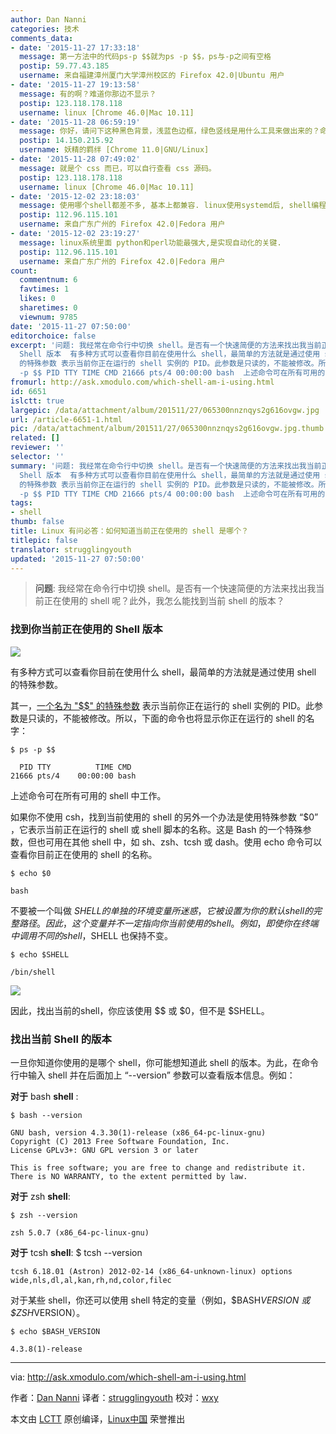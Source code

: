 ```yaml
---
author: Dan Nanni
categories: 技术
comments_data:
- date: '2015-11-27 17:33:18'
  message: 第一方法中的代码ps-p $$就为ps -p $$，ps与-p之间有空格
  postip: 59.77.43.185
  username: 来自福建漳州厦门大学漳州校区的 Firefox 42.0|Ubuntu 用户
- date: '2015-11-27 19:13:58'
  message: 有的啊？难道你那边不显示？
  postip: 123.118.178.118
  username: linux [Chrome 46.0|Mac 10.11]
- date: '2015-11-28 06:59:19'
  message: 你好，请问下这种黑色背景，浅蓝色边框，绿色竖线是用什么工具来做出来的？命令行的编辑工具
  postip: 14.150.215.92
  username: 妖精的羁绊 [Chrome 11.0|GNU/Linux]
- date: '2015-11-28 07:49:02'
  message: 就是个 css 而已，可以自行查看 css 源码。
  postip: 123.118.178.118
  username: linux [Chrome 46.0|Mac 10.11]
- date: '2015-12-02 23:18:03'
  message: 使用哪个shell都差不多, 基本上都兼容. linux使用systemd后, shell编程 基本上就不用了.
  postip: 112.96.115.101
  username: 来自广东广州的 Firefox 42.0|Fedora 用户
- date: '2015-12-02 23:19:27'
  message: linux系统里面 python和perl功能最强大,是实现自动化的关键.
  postip: 112.96.115.101
  username: 来自广东广州的 Firefox 42.0|Fedora 用户
count:
  commentnum: 6
  favtimes: 1
  likes: 0
  sharetimes: 0
  viewnum: 9785
date: '2015-11-27 07:50:00'
editorchoice: false
excerpt: '问题: 我经常在命令行中切换 shell。是否有一个快速简便的方法来找出我当前正在使用的 shell 呢？此外，我怎么能找到当前 shell 的版本？  找到你当前正在使用的
  Shell 版本  有多种方式可以查看你目前在使用什么 shell，最简单的方法就是通过使用 shell 的特殊参数。 其一，一个名为 &quot;$$&quot;
  的特殊参数 表示当前你正在运行的 shell 实例的 PID。此参数是只读的，不能被修改。所以，下面的命令也将显示你正在运行的 shell 的名字： $ ps
  -p $$ PID TTY TIME CMD 21666 pts/4 00:00:00 bash  上述命令可在所有可用的 shell 中工作。 如果你不'
fromurl: http://ask.xmodulo.com/which-shell-am-i-using.html
id: 6651
islctt: true
largepic: /data/attachment/album/201511/27/065300nnznqys2g616ovgw.jpg
url: /article-6651-1.html
pic: /data/attachment/album/201511/27/065300nnznqys2g616ovgw.jpg.thumb.jpg
related: []
reviewer: ''
selector: ''
summary: '问题: 我经常在命令行中切换 shell。是否有一个快速简便的方法来找出我当前正在使用的 shell 呢？此外，我怎么能找到当前 shell 的版本？  找到你当前正在使用的
  Shell 版本  有多种方式可以查看你目前在使用什么 shell，最简单的方法就是通过使用 shell 的特殊参数。 其一，一个名为 &quot;$$&quot;
  的特殊参数 表示当前你正在运行的 shell 实例的 PID。此参数是只读的，不能被修改。所以，下面的命令也将显示你正在运行的 shell 的名字： $ ps
  -p $$ PID TTY TIME CMD 21666 pts/4 00:00:00 bash  上述命令可在所有可用的 shell 中工作。 如果你不'
tags:
- shell
thumb: false
title: Linux 有问必答：如何知道当前正在使用的 shell 是哪个？
titlepic: false
translator: strugglingyouth
updated: '2015-11-27 07:50:00'
---
```



> 
> **问题**: 我经常在命令行中切换 shell。是否有一个快速简便的方法来找出我当前正在使用的 shell 呢？此外，我怎么能找到当前 shell 的版本？
> 
> 
> 


### 找到你当前正在使用的 Shell 版本


![](/data/attachment/album/201511/27/065300nnznqys2g616ovgw.jpg)


有多种方式可以查看你目前在使用什么 shell，最简单的方法就是通过使用 shell 的特殊参数。


其一，[一个名为 "$$" 的特殊参数](http://ask.xmodulo.com/process-id-pid-shell-script.html) 表示当前你正在运行的 shell 实例的 PID。此参数是只读的，不能被修改。所以，下面的命令也将显示你正在运行的 shell 的名字：



```
$ ps -p $$

  PID TTY          TIME CMD
21666 pts/4    00:00:00 bash

```

上述命令可在所有可用的 shell 中工作。


如果你不使用 csh，找到当前使用的 shell 的另外一个办法是使用特殊参数 “$0” ，它表示当前正在运行的 shell 或 shell 脚本的名称。这是 Bash 的一个特殊参数，但也可用在其他 shell 中，如 sh、zsh、tcsh 或 dash。使用 echo 命令可以查看你目前正在使用的 shell 的名称。



```
$ echo $0

bash

```

不要被一个叫做 $SHELL 的单独的环境变量所迷惑，它被设置为你的默认 shell 的完整路径。因此，这个变量并不一定指向你当前使用的 shell。例如，即使你在终端中调用不同的 shell，$SHELL 也保持不变。



```
$ echo $SHELL

/bin/shell

```

![](/data/attachment/album/201511/27/065311b9q9bwn8wvc9qc2c.jpg)


因此，找出当前的shell，你应该使用 $$ 或 $0，但不是 $SHELL。


### 找出当前 Shell 的版本


一旦你知道你使用的是哪个 shell，你可能想知道此 shell 的版本。为此，在命令行中输入 shell 并在后面加上 “--version” 参数可以查看版本信息。例如：


**对于** bash **shell** :



```
$ bash --version

GNU bash, version 4.3.30(1)-release (x86_64-pc-linux-gnu)
Copyright (C) 2013 Free Software Foundation, Inc.
License GPLv3+: GNU GPL version 3 or later 

This is free software; you are free to change and redistribute it.
There is NO WARRANTY, to the extent permitted by law.

```

**对于** zsh **shell**:



```
$ zsh --version

zsh 5.0.7 (x86_64-pc-linux-gnu)

```

**对于** tcsh **shell**: $ tcsh --version



```
tcsh 6.18.01 (Astron) 2012-02-14 (x86_64-unknown-linux) options wide,nls,dl,al,kan,rh,nd,color,filec

```

对于某些 shell，你还可以使用 shell 特定的变量（例如，$BASH*VERSION 或 $ZSH*VERSION）。



```
$ echo $BASH_VERSION

4.3.8(1)-release

```



---


via: <http://ask.xmodulo.com/which-shell-am-i-using.html>


作者：[Dan Nanni](http://ask.xmodulo.com/author/nanni) 译者：[strugglingyouth](https://github.com/strugglingyouth) 校对：[wxy](https://github.com/wxy)


本文由 [LCTT](https://github.com/LCTT/TranslateProject) 原创编译，[Linux中国](https://linux.cn/) 荣誉推出